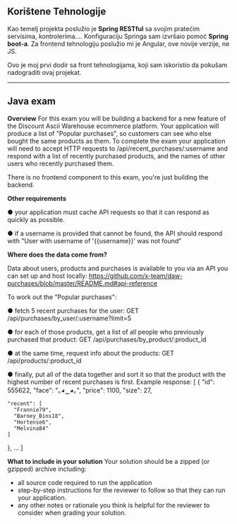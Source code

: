 

<!DOCTYPE html>
<html>
<body>
  
 <h2>
Korištene Tehnologije
 </h2>
 
 Kao temelj projekta poslužio je <b>Spring RESTful</b> sa svojim pratećim servisima, kontrolerima.... Konfiguraciju Springa sam izvršaio pomoć <strong>Spring boot-a</strong>. Za frontend tehnologiju poslužio mi je Angular, ove novije verzije, ne JS.
 
Ovo je moj prvi dodir sa front tehnologijama, koji sam iskoristio da pokušam nadograditi ovaj
      projekat.

<hr>                                 
  <h2>  Java exam</h2>
                                           
                                           

<strong>Overview</strong>
For this exam you will be building a backend for a new feature of the Discount Ascii Warehouse ecommerce platform.
Your application will produce a list of "Popular purchases", so customers can see who else bought the same products as them. 
To complete the exam your application will need to accept HTTP requests to /api/recent_purchases/:username and respond with a list of recently purchased products, and the names of other users who recently purchased them.

There is no frontend component to this exam, you're just building the backend.

<strong>Other requirements</strong>

●	your application must cache API requests so that it can respond as quickly as possible.

●	if a username is provided that cannot be found, the API should respond with "User with username of '{{username}}' was not found"


<strong>Where does the data come from?</strong>

Data about users, products and purchases is available to you via an API you can set up and host locally: 
https://github.com/x-team/daw-purchases/blob/master/README.md#api-reference

To work out the "Popular purchases":

●	fetch 5 recent purchases for the user: GET /api/purchases/by_user/:username?limit=5

●	for each of those products, get a list of all people who previously purchased that product: GET /api/purchases/by_product/:product_id

●	at the same time, request info about the products: GET /api/products/:product_id

●	finally, put all of the data together and sort it so that the product with the highest number of recent purchases is first.
Example response:
[
  {
    "id": 555622,
    "face": "｡◕‿◕｡",
    "price": 1100,
    "size": 27,



    "recent": [
      "Frannie79",
      "Barney_Bins18",
      "Hortense6",
      "Melvina84"
    ]
  },
  ...
]

<strong>What to include in your solution</strong>
Your solution should be a zipped (or gzipped) archive including:
-	all source code required to run the application
-	step-by-step instructions for the reviewer to follow so that they can run your application.
-	any other notes or rationale you think is helpful for the reviewer to consider when grading your solution.

 
</body>
</html>
